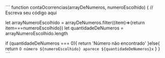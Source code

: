 ˋˋˋ
function contaOcorrencias(arrayDeNumeros, numeroEscolhido) {
  // Escreva seu código aqui

  let arrayNumeroEscolhido = arrayDeNumeros.filter((item)=>{return item===numeroEscolhido})
  let quantidadeDeNumeros = arrayNumeroEscolhido.length

  if (quantidadeDeNumeros === 0){
    return 'Número não encontrado'
  }else{
  return `O número ${numeroEscolhido} aparece ${quantidadeDeNumeros}x`
 }
}
ˋˋˋ